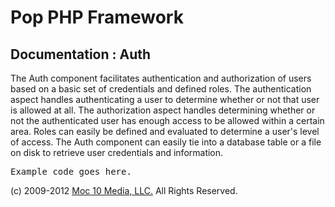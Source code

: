 Pop PHP Framework
=================

Documentation : Auth
--------------------

The Auth component facilitates authentication and authorization of users based on a basic set of credentials and defined roles. The authentication aspect handles authenticating a user to determine whether or not that user is allowed at all. The authorization aspect handles determining whether or not the authenticated user has enough access to be allowed within a certain area. Roles can easily be defined and evaluated to determine a user's level of access. The Auth component can easily tie into a database table or a file on disk to retrieve user credentials and information.

<pre>
Example code goes here.
</pre>

(c) 2009-2012 [Moc 10 Media, LLC.](http://www.moc10media.com) All Rights Reserved.
